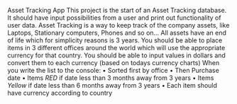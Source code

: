  Asset Tracking App
This project is the start of an Asset Tracking database. It should have input possibilities from a user and print out
functionality of user data. Asset Tracking is a way to keep track of the company assets, like Laptops, Stationary computers, Phones and so
on...
All assets have an end of life which for simplicity reasons is 3 years.
You should be able to place items in 3 different offices around the world which will use the appropriate currency
for that country. You should be able to input values in dollars and convert them to each currency (based on
todays currency charts)
When you write the list to the console:
• Sorted first by office
• Then Purchase date
• Items *RED* if date less than 3 months away from 3 years
• Items *Yellow* if date less than 6 months away from 3 years
• Each item should have currency according to country

